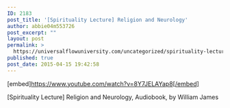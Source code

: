 ```yaml
---
ID: 2183
post_title: '[Spirituality Lecture] Religion and Neurology'
author: abbie04m553726
post_excerpt: ""
layout: post
permalink: >
  https://universalflowuniversity.com/uncategorized/spirituality-lecture-religion-and-neurology/
published: true
post_date: 2015-04-15 19:42:58
---
```

[embed]https://www.youtube.com/watch?v=8Y7JELAYap8[/embed]<br>
<p>[Spirituality Lecture] Religion and Neurology, Audiobook, by William James</p>